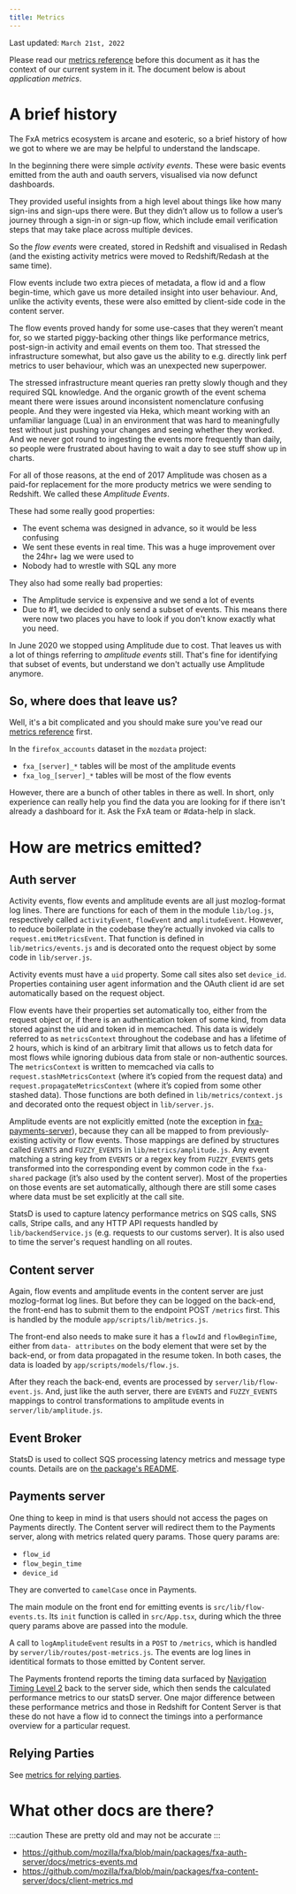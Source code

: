 ```yaml
---
title: Metrics
---
```


Last updated: `March 21st, 2022`

Please read our [metrics reference](../reference/metrics) before this document as it has the context of our current system in it.  The document below is about *application metrics*.


# A brief history
The FxA metrics ecosystem is arcane and esoteric, so a brief history of how we got to where we are may be helpful to understand the landscape.

In the beginning there were simple *activity events*. These were basic events emitted from the auth and oauth servers, visualised via now defunct dashboards.

They provided useful insights from a high level about things like how many sign-ins and sign-ups there were. But they didn’t allow us to follow a user’s journey through a sign-in or sign-up flow, which include email verification steps that may take place across multiple devices.

So the *flow events* were created, stored in Redshift and visualised in Redash (and the existing activity metrics were moved to Redshift/Redash at the same time).

Flow events include two extra pieces of metadata, a flow id and a flow begin-time, which gave us more detailed insight into user behaviour. And, unlike the activity events, these were also emitted by client-side code in the content server.

The flow events proved handy for some use-cases that they weren’t meant for, so we started piggy-backing other things like performance metrics, post-sign-in activity and email events on them too. That stressed the infrastructure somewhat, but also gave us the ability to e.g. directly link perf metrics to user behaviour, which was an unexpected new superpower.

The stressed infrastructure meant queries ran pretty slowly though and they required SQL knowledge. And the organic growth of the event schema meant there were issues around inconsistent nomenclature confusing people. And they were ingested via Heka, which meant working with an unfamiliar language (Lua) in an environment that was hard to meaningfully test without just pushing your changes and seeing whether they worked. And we never got round to ingesting the events more frequently than daily, so people were frustrated about having to wait a day to see stuff show up in charts.

For all of those reasons, at the end of 2017 Amplitude was chosen as a paid-for replacement for the more producty metrics we were sending to Redshift.  We called these *Amplitude Events*.

These had some really good properties:
* The event schema was designed in advance, so it would be less confusing
* We sent these events in real time.  This was a huge improvement over the 24hr+ lag we were used to
* Nobody had to wrestle with SQL any more

They also had some really bad properties:
* The Amplitude service is expensive and we send a lot of events
* Due to #1, we decided to only send a subset of events.  This means there were now two places you have to look if you don't know exactly what you need.

In June 2020 we stopped using Amplitude due to cost.  That leaves us with a lot of things referring to *amplitude events* still.  That's fine for identifying that subset of events, but understand we don't actually use Amplitude anymore.

## So, where does that leave us?

Well, it's a bit complicated and you should make sure you've read our [metrics reference](../reference/metrics) first.

In the `firefox_accounts` dataset in the `mozdata` project:

* `fxa_[server]_*` tables will be most of the amplitude events
* `fxa_log_[server]_*` tables will be most of the flow events

However, there are a bunch of other tables in there as well.  In short, only experience can really help you find the data you are looking for if there isn't already a dashboard for it.  Ask the FxA team or #data-help in slack.

# How are metrics emitted?

## Auth server

Activity events, flow events and amplitude events are all just mozlog-format log lines. There are functions for each of them in the module `lib/log.js`, respectively called `activityEvent`, `flowEvent` and `amplitudeEvent`. However, to reduce boilerplate in the codebase they’re actually invoked via calls to `request.emitMetricsEvent`. That function is defined in `lib/metrics/events.js` and is decorated onto the request object by some code in `lib/server.js`.

Activity events must have a `uid` property. Some call sites also set `device_id`. Properties containing user agent information and the OAuth client id are set automatically based on the request object.

Flow events have their properties set automatically too, either from the request object or, if there is an authentication token of some kind, from data stored against the uid and token id in memcached. This data is widely referred to as `metricsContext` throughout the codebase and has a lifetime of 2 hours, which is kind of an arbitrary limit that allows us to fetch data for most flows while ignoring dubious data from stale or non-authentic sources. The `metricsContext` is written to memcached via calls to `request.stashMetricsContext` (where it’s copied from the request data) and `request.propagateMetricsContext` (where it’s copied from some other stashed data). Those functions are both defined in `lib/metrics/context.js` and decorated onto the request object in `lib/server.js`.

Amplitude events are not explicitly emitted (note the exception in [fxa-payments-server](#payments-server)), because they can all be mapped to from previously-existing activity or flow events. Those mappings are defined by structures called `EVENTS` and `FUZZY_EVENTS` in `lib/metrics/amplitude.js`. Any event matching a string key from `EVENTS` or a regex key from `FUZZY_EVENTS` gets transformed into the corresponding event by common code in the `fxa-shared` package (it’s also used by the content server). Most of the properties on those events are set automatically, although there are still some cases where data must be set explicitly at the call site.

StatsD is used to capture latency performance metrics on SQS calls, SNS calls, Stripe calls, and any HTTP API requests handled by `lib/backendService.js` (e.g. requests to our customs server).  It is also used to time the server's request handling on all routes.

## Content server

Again, flow events and amplitude events in the content server are just mozlog-format log lines. But before they can be logged on the back-end, the front-end has to submit them to the endpoint POST `/metrics` first. This is handled by the module `app/scripts/lib/metrics.js`.

The front-end also needs to make sure it has a `flowId` and `flowBeginTime`, either from `data- attributes` on the body element that were set by the back-end, or from data propagated in the resume token. In both cases, the data is loaded by `app/scripts/models/flow.js`.

After they reach the back-end, events are processed by `server/lib/flow-event.js`. And, just like the auth server, there are `EVENTS` and `FUZZY_EVENTS` mappings to control transformations to amplitude events in `server/lib/amplitude.js`.

## Event Broker

StatsD is used to collect SQS processing latency metrics and message type counts.  Details are on [the package's README][event-broker-readme].

## Payments server

One thing to keep in mind is that users should not access the pages on Payments directly.  The Content server will redirect them to the Payments server, along with metrics related query params.  Those query params are:

- `flow_id`
- `flow_begin_time`
- `device_id`

They are converted to `camelCase` once in Payments.

The main module on the front end for emitting events is `src/lib/flow-events.ts`.  Its `init` function is called in `src/App.tsx`, during which the three query params above are passed into the module.

A call to `logAmplitudeEvent` results in a `POST` to `/metrics`, which is handled by `server/lib/routes/post-metrics.js`.  The events are log lines in identitical formats to those emitted by Content server.

The Payments frontend reports the timing data surfaced by [Navigation Timing Level 2][navigation-timing-2] back to the server side, which then sends the calculated performance metrics to our statsD server.  One major difference between these performance metrics and those in Redshift for Content Server is that these do not have a flow id to connect the timings into a performance overview for a particular request.

## Relying Parties

See [metrics for relying parties][rp-metrics].

# What other docs are there?

:::caution
These are pretty old and may not be accurate
:::

* https://github.com/mozilla/fxa/blob/main/packages/fxa-auth-server/docs/metrics-events.md
* https://github.com/mozilla/fxa/blob/main/packages/fxa-content-server/docs/client-metrics.md

[redux-actions]: https://redux.js.org/basics/actions
[event-broker-readme]: https://github.com/mozilla/fxa/tree/main/packages/fxa-event-broker#metrics
[navigation-timing-2]: https://www.w3.org/TR/navigation-timing-2/
[rp-metrics]: ../relying-parties/reference/metrics-for-relying-parties.md

